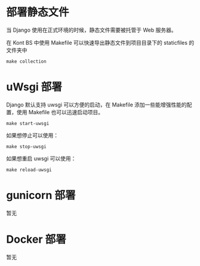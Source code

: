 # 部署静态文件

当 Django 使用在正式环境的时候，静态文件需要被托管于 Web 服务器。

在 Kont BS 中使用 Makefile 可以快速导出静态文件到项目目录下的 staticfiles 的文件夹中
```shell
make collection
``` 

# uWsgi 部署

Django 默认支持 uwsgi 可以方便的启动，在 Makefile 添加一些能增强性能的配置，使用 Makefile 也可以迅速启动项目。

```shell
make start-uwsgi
```

如果想停止可以使用：

```shell
make stop-uwsgi
```

如果想重启 uwsgi 可以使用：

```shell
make reload-uwsgi
```

# gunicorn 部署

暂无

# Docker 部署

暂无